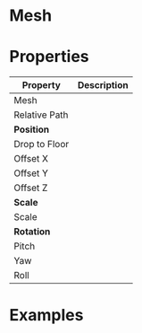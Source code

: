 # Mesh


# Properties


| Property | Description| 
| -------- | -----------|
| Mesh |  |
| Relative Path |  |
| **Position** |  |
| Drop to Floor |  |
| Offset X |  |
| Offset Y |  |
| Offset Z |  |
| **Scale** |  |
| Scale |  |
| **Rotation** |  |
| Pitch |  |
| Yaw |  |
| Roll |  |




# Examples

